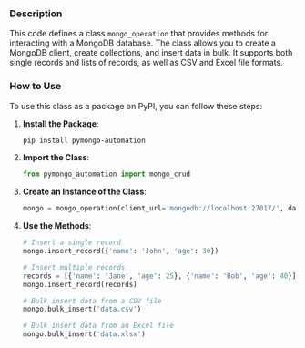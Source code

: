 ### Description

This code defines a class `mongo_operation` that provides methods for interacting with a MongoDB database. The class allows you to create a MongoDB client, create collections, and insert data in bulk. It supports both single records and lists of records, as well as CSV and Excel file formats.

### How to Use

To use this class as a package on PyPI, you can follow these steps:

1. **Install the Package**:
   ```bash
   pip install pymongo-automation
   ```

2. **Import the Class**:
   ```python
   from pymongo_automation import mongo_crud
   ```

3. **Create an Instance of the Class**:
   ```python
   mongo = mongo_operation(client_url='mongodb://localhost:27017/', database_name='mydatabase', collection_name='mycollection')
   ```

4. **Use the Methods**:
   ```python
   # Insert a single record
   mongo.insert_record({'name': 'John', 'age': 30})

   # Insert multiple records
   records = [{'name': 'Jane', 'age': 25}, {'name': 'Bob', 'age': 40}]
   mongo.insert_record(records)

   # Bulk insert data from a CSV file
   mongo.bulk_insert('data.csv')

   # Bulk insert data from an Excel file
   mongo.bulk_insert('data.xlsx')
   ```